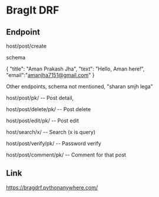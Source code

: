 # BragIt DRF

## Endpoint

host/post/create

schema

{
    "title": "Aman Prakash Jha",
    "text": "Hello, Aman here!",
    "email":"amanjha7151@gmail.com"
}

Other endpoints, schema not mentioned, "sharan smjh lega"

host/post/pk/  -- Post detail,

host/post/delete/pk/ -- Post delete

host/post/edit/pk/ -- Post edit

host/search/x/ -- Search (x is query)

host/post/verify/pk/ -- Password verify

host/post/comment/pk/ -- Comment for that post

## Link
https://bragdrf.pythonanywhere.com/
